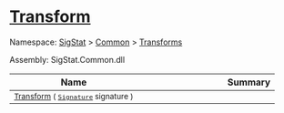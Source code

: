 # [Transform](./Binarization-100663642.md)

Namespace: [SigStat]() > [Common](./../../README.md) > [Transforms](./../README.md)

Assembly: SigStat.Common.dll

| Name | Summary  |
| ------| -----------:|
| <sub>[Transform](./Binarization-100663642.md) ( [`Signature`](./../../Signature.md) signature )</sub> | <img width=225/><sub></sub>
